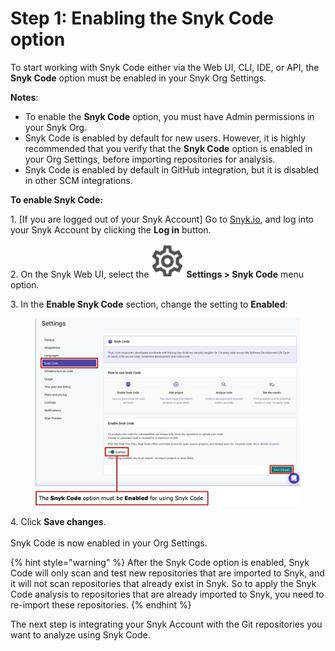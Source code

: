 # Step 1: Enabling the Snyk Code option

To start working with Snyk Code either via the Web UI, CLI, IDE, or API, the **Snyk Code** option must be enabled in your Snyk Org Settings.

**Notes**:

* To enable the **Snyk Code** option, you must have Admin permissions in your Snyk Org.
* Snyk Code is enabled by default for new users. However, it is highly recommended that you verify that the **Snyk Code** option is enabled in your Org Settings, before importing repositories for analysis.
* Snyk Code is enabled by default in GitHub integration, but it is disabled in other SCM integrations.

**To enable Snyk Code:**

1\. \[If you are logged out of your Snyk Account] Go to [Snyk.io](http://snyk.io), and log into your Snyk Account by clicking the **Log in** button.

2\. On the Snyk Web UI, select the <img src="../../../../.gitbook/assets/Org Settings button - Icon (1) (1) (1) (1) (1) (1) (1) (1) (1) (1) (1) (1) (1) (1) (1) (1) (1) (1) (1) (1) (1) (1) (1) (1) (1) (1) (1) (1) (1) (1) (1) (1) (1) (1) (1) (1) (1) (1) (1) (1) (1) (1) (1) (1) (1) (1) (1) (1) (1) (1) (1) (1) (6).png" alt="" data-size="line"> **Settings > Snyk Code** menu option.

3\. In the **Enable Snyk Code** section, change the setting to **Enabled**:

<figure><img src="../../../../.gitbook/assets/image (466).png" alt=""><figcaption></figcaption></figure>

4\. Click **Save changes**.\
\
Snyk Code is now enabled in your Org Settings.

{% hint style="warning" %}
After the Snyk Code option is enabled, Snyk Code will only scan and test new repositories that are imported to Snyk, and it will not scan repositories that already exist in Snyk. So to apply the Snyk Code analysis to repositories that are already imported to Snyk, you need to re-import these repositories.
{% endhint %}

The next step is integrating your Snyk Account with the Git repositories you want to analyze using Snyk Code.
